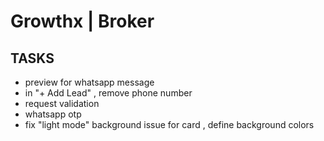 # Growthx | Broker

## TASKS
- preview for whatsapp message
- in "+ Add Lead" , remove phone number
- request validation
- whatsapp otp
- fix "light mode" background issue for card , define background colors
